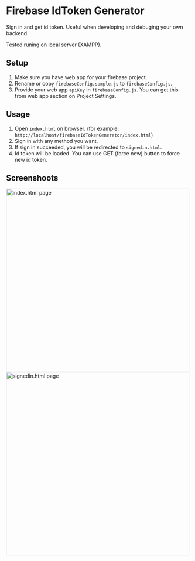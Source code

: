 # Firebase IdToken Generator
Sign in and get id token. Useful when developing and debuging your own backend.

Tested runing on local server (XAMPP).

## Setup
1. Make sure you have web app for your firebase project.
1. Rename or copy `firebaseConfig.sample.js` to `firebaseConfig.js`.
1. Provide your web app `apiKey` in `firebaseConfig.js`. You can get this from web app section on Project Settings.

## Usage
1. Open `index.html` on browser. (for example: `http://localhost/firebaseIdTokenGenerator/index.html`)
1. Sign in with any method you want.
1. If sign in succeeded, you will be redirected to `signedin.html`.
1. Id token will be loaded. You can use GET (force new) button to force new id token.

## Screenshoots
<img src="https://github.com/suryavip/firebaseIdTokenGenerator/raw/master/screenshoot/index.png" alt="index.html page" height="500"/>
<img src="https://github.com/suryavip/firebaseIdTokenGenerator/raw/master/screenshoot/signedin.png" alt="signedin.html page" height="500"/>
